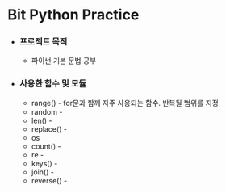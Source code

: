 # Bit Python Practice
* ### 프로젝트 목적
  * 파이썬 기본 문법 공부
* ### 사용한 함수 및 모듈
  * range() - for문과 함께 자주 사용되는 함수. 반복될 범위를 지정 
  * random -
  * len() -
  * replace() - 
  * os
  * count() -
  * re -
  * keys() - 
  * join() -
  * reverse() -
  
